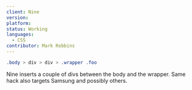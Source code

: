 ```yaml
---
client: Nine
version:
platform:
status: Working
languages:
  - CSS
contributor: Mark Robbins
---
```


```css
.body > div > div > .wrapper .foo
```

Nine inserts a couple of divs between the body and the wrapper. Same hack also targets Samsung and possibly others.
